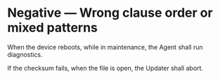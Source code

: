 # Negative — Wrong clause order or mixed patterns
When the device reboots, while in maintenance, the Agent shall run diagnostics.

If the checksum fails, when the file is open, the Updater shall abort.
